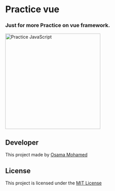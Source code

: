 # Practice vue
### Just for more Practice on vue framework.

[<img src="https://vuejs.org/images/logo.png" width="300" title="Practice JavaScript" >](https://github.com/OSAMAMOHAMED1234)

## Developer
This project made by [Osama Mohamed](https://www.facebook.com/osama.mohamed.ms)

## License
This project is licensed under the [MIT License](https://opensource.org/licenses/MIT)
